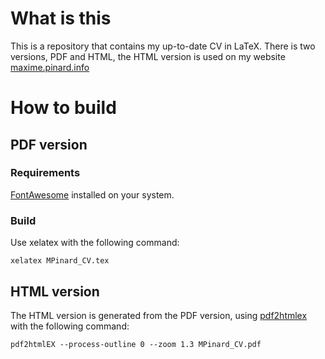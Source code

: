 # What is this

This is a repository that contains my up-to-date CV in LaTeX. There is two versions, PDF and HTML, the HTML version is used on my website [maxime.pinard.info](http://maxime.pinard.info/CV)


# How to build

## PDF version

### Requirements

[FontAwesome](http://fontawesome.io/) installed on your system.

### Build

Use xelatex with the following command:

``xelatex MPinard_CV.tex``

## HTML version

The HTML version is generated from the PDF version, using [pdf2htmlex](https://github.com/coolwanglu/pdf2htmlEX) with the following command:

``pdf2htmlEX --process-outline 0 --zoom 1.3 MPinard_CV.pdf``
